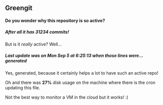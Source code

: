 ## Greengit

#### Do you wonder why this repository is so active?

##### After all it has 31234 commits!

But is it *really* active? Well...

##### Last update was on Mon Sep 5 at 6:25:13 when those lines were... generated

Yes, generated, because it certainly helps a lot to have such an active repo!

Oh and there was **27%** disk usage on the machine
where there is the cron updating this file.

Not the best way to monitor a VM in the cloud but it works! :)

